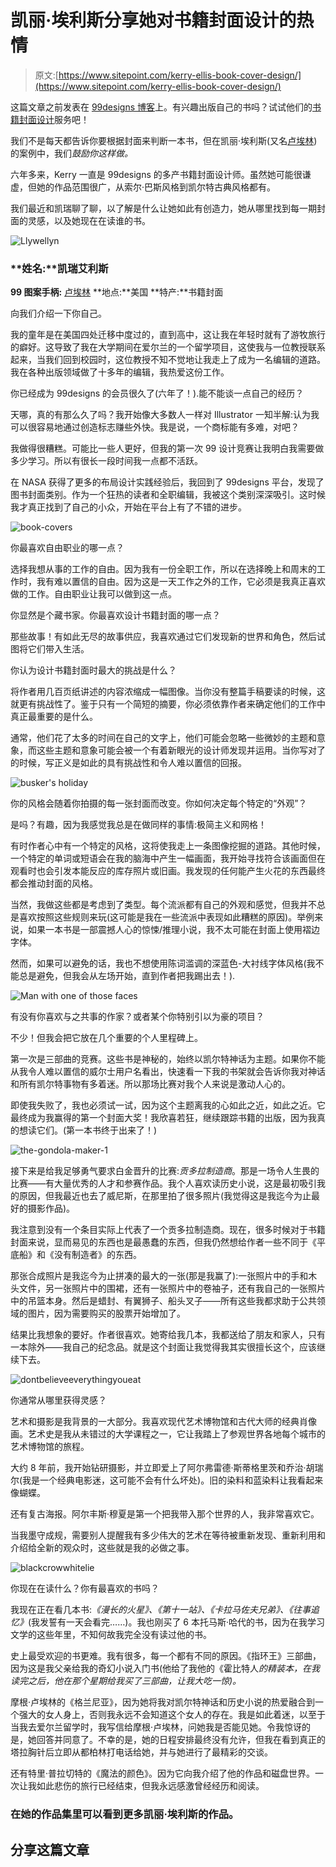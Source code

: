 # 凯丽·埃利斯分享她对书籍封面设计的热情

> 原文:[https://www.sitepoint.com/kerry-ellis-book-cover-design/](https://www.sitepoint.com/kerry-ellis-book-cover-design/)

这篇文章之前发表在 [99designs 博客](https://99designs.com/blog/portraits/kerry-ellis-book-cover-design/)上。有兴趣出版自己的书吗？试试他们的[书籍封面设计](https://99designs.com/book-cover-design)服务吧！

我们不是每天都告诉你要根据封面来判断一本书，但在凯丽·埃利斯(又名[卢埃林](https://99designs.com/profiles/llywellyn))的案例中，我们*鼓励你这样做。*

六年多来，Kerry 一直是 99designs 的多产书籍封面设计师。虽然她可能很谦虚，但她的作品范围很广，从索尔·巴斯风格到凯尔特古典风格都有。

我们最近和凯瑞聊了聊，以了解是什么让她如此有创造力，她从哪里找到每一期封面的灵感，以及她现在在读谁的书。

![Llywellyn](../Images/3d7172a48cd19e41192641c1741e1ac2.png)

### **姓名:**凯瑞艾利斯
**99 图案手柄:** [卢埃林](https://99designs.com/profiles/llywellyn)
**地点:**美国
**特产:**书籍封面

向我们介绍一下你自己。

我的童年是在美国四处迁移中度过的，直到高中，这让我在年轻时就有了游牧旅行的癖好。这导致了我在大学期间在爱尔兰的一个留学项目，这使我与一位教授联系起来，当我们回到校园时，这位教授不知不觉地让我走上了成为一名编辑的道路。我在各种出版领域做了十多年的编辑，我热爱这份工作。

你已经成为 99designs 的会员很久了(六年了！).能不能谈一点自己的经历？

天哪，真的有那么久了吗？我开始像大多数人一样对 Illustrator 一知半解:认为我可以很容易地通过创造标志赚些外快。我是说，一个商标能有多难，对吧？

我做得很糟糕。可能比一些人更好，但我的第一次 99 设计竞赛让我明白我需要做多少学习。所以有很长一段时间我一点都不活跃。

在 NASA 获得了更多的布局设计实践经验后，我回到了 99designs 平台，发现了图书封面类别。作为一个狂热的读者和全职编辑，我被这个类别深深吸引。这时候我才真正找到了自己的小众，开始在平台上有了不错的进步。

![book-covers](../Images/ccaae971e7f28d6370aa225bb31c02ae.png)

你最喜欢自由职业的哪一点？

选择我想从事的工作的自由。因为我有一份全职工作，所以在选择晚上和周末的工作时，我有难以置信的自由。因为这是一天工作之外的工作，它必须是我真正喜欢做的工作。自由职业让我可以做到这一点。

你显然是个藏书家。你最喜欢设计书籍封面的哪一点？

那些故事！有如此无尽的故事供应，我喜欢通过它们发现新的世界和角色，然后试图将它们带入生活。

你认为设计书籍封面时最大的挑战是什么？

将作者用几百页纸讲述的内容浓缩成一幅图像。当你没有整篇手稿要读的时候，这就更有挑战性了。鉴于只有一个简短的摘要，你必须依靠作者来确定他们的工作中真正最重要的是什么。

通常，他们花了太多的时间在自己的文字上，他们可能会忽略一些微妙的主题和意象，而这些主题和意象可能会被一个有着新眼光的设计师发现并运用。当你写对了的时候，写正义是如此的具有挑战性和令人难以置信的回报。

![busker's holiday](../Images/c48931257d5f3ba475a9fa4e7e88ba43.png)

你的风格会随着你拍摄的每一张封面而改变。你如何决定每个特定的“外观”？

是吗？有趣，因为我感觉我总是在做同样的事情:极简主义和网格！

有时作者心中有一个特定的风格，这将使我走上一条图像挖掘的道路。其他时候，一个特定的单词或短语会在我的脑海中产生一幅画面，我开始寻找符合该画面但在观看时也会引发本能反应的库存照片或旧画。我发现的任何能产生火花的东西最终都会推动封面的风格。

当然，我做这些都是考虑到了类型。每个流派都有自己的外观和感觉，但我并不总是喜欢按照这些规则来玩(这可能是我在一些流派中表现如此糟糕的原因)。举例来说，如果一本书是一部震撼人心的惊悚/推理小说，我不太可能在封面上使用褶边字体。

然而，如果可以避免的话，我也不想使用陈词滥调的深蓝色-大衬线字体风格(我不能总是避免，但我会从左场开始，直到作者把我踢出去！).

![Man with one of those faces](../Images/46720edadd7aed3fc13df47b44ffd5e0.png)

有没有你喜欢与之共事的作家？或者某个你特别引以为豪的项目？

不少！但我会把它放在几个重要的个人里程碑上。

第一次是三部曲的竞赛。这些书是神秘的，始终以凯尔特神话为主题。如果你不能从我令人难以置信的威尔士用户名看出，快速看一下我的书架就会告诉你我对神话和所有凯尔特事物有多着迷。所以那场比赛对我个人来说是激动人心的。

即使我失败了，我也必须试一试，因为这个主题离我的心如此之近，如此之近。它最终成为我赢得的第一个封面大奖！我欣喜若狂，继续跟踪书籍的出版，因为我真的想读它们。(第一本书终于出来了！)

![the-gondola-maker-1](../Images/4a022ee253bd748d268f0671c490ee69.png)

接下来是给我足够勇气要求白金晋升的比赛:*贡多拉制造商*。那是一场令人生畏的比赛——有大量优秀的人才和参赛作品。我个人喜欢读历史小说，这是最初吸引我的原因，但我最近也去了威尼斯，在那里拍了很多照片(我觉得这是我迄今为止最好的摄影作品)。

我注意到没有一个条目实际上代表了一个贡多拉制造商。现在，很多时候对于书籍封面来说，显而易见的东西也是最愚蠢的东西，但我仍然想给作者一些不同于《平底船》和《没有制造者》的东西。

那张合成照片是我迄今为止拼凑的最大的一张(那是我赢了):一张照片中的手和木头文件，另一张照片中的围裙，还有一张照片中的卷袖子，还有我自己的一张照片中的吊篮本身。然后是蜡封、有翼狮子、船头叉子——所有这些我都求助于公共领域的图片，因为需要购买的股票开始增加了。

结果比我想象的要好。作者很喜欢。她寄给我几本，我都送给了朋友和家人，只有一本除外——我自己的纪念品。就是这个封面让我觉得我其实很擅长这个，应该继续下去。

![dontbelieveeverythingyoueat](../Images/a4b293acab978242b3ff9d98aaff48f8.png)

你通常从哪里获得灵感？

艺术和摄影是我背景的一大部分。我喜欢现代艺术博物馆和古代大师的经典肖像画。艺术史是我从未错过的大学课程之一，它让我踏上了参观世界各地每个城市的艺术博物馆的旅程。

大约 8 年前，我开始钻研摄影，并立即爱上了阿尔弗雷德·斯蒂格里茨和乔治·胡瑞尔(我是一个经典电影迷，这可能不会有什么坏处)。旧的染料和蓝染料让我看起来像蝴蝶。

还有复古海报。阿尔丰斯·穆夏是第一个把我带入那个世界的人，我非常喜欢它。

当我墨守成规，需要别人提醒我有多少伟大的艺术在等待被重新发现、重新利用和介绍给全新的观众时，这些就是我的必做之事。

![blackcrowwhitelie](../Images/9fbf91e2cd409b3a6074e760a98332f2.png)

你现在在读什么？你有最喜欢的书吗？

我现在正在看几本书:*《漫长的火星》、《第十一站》、《卡拉马佐夫兄弟》、《往事追忆》*(我发誓有一天会看完……)。我也刚买了 6 本托马斯·哈代的书，因为在我学习文学的这些年里，不知何故我完全没有读过他的书。

史上最受欢迎的书更难。我有很多，每一个都有不同的原因。《指环王》三部曲，因为这是我父亲给我的奇幻小说入门书(他给了我他的《霍比特人*的精装本，在我读完之后，他在那个星期给我买了三部曲，让我大吃一惊)。*

摩根·卢埃林的《格兰尼亚》，因为她将我对凯尔特神话和历史小说的热爱融合到一个强大的女人身上，否则我永远不会知道这个女人的存在。我是如此着迷，以至于当我去爱尔兰留学时，我写信给摩根·卢埃林，问她我是否能见她。令我惊讶的是，她回答并同意了。不幸的是，她的日程安排最终没有允许，但我在看到真正的塔拉胸针后立即从都柏林打电话给她，并与她进行了最精彩的交谈。

还有特里·普拉切特的《魔法的颜色》。因为它向我介绍了他的作品和磁盘世界。一次让我如此悲伤的旅行已经结束，但我永远感激曾经经历和阅读。

### 在她的作品集里可以看到更多凯丽·埃利斯的作品。

## 分享这篇文章